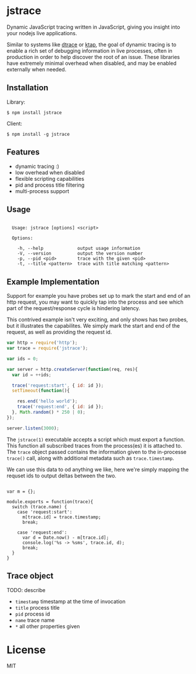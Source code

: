 
# jstrace

  Dynamic JavaScript tracing written in JavaScript, giving you insight into your nodejs live applications.

  Similar to systems like [dtrace](http://dtrace.org/) or [ktap](http://www.ktap.org/), the goal of dynamic tracing is to enable a rich set of debugging information in live processes, often in production in order to help discover the root of an issue. These
  libraries have extremely minimal overhead when disabled, and may be enabled
  externally when needed.

## Installation

 Library:

```
$ npm install jstrace
```

  Client:

```
$ npm install -g jstrace
```

## Features

 - dynamic tracing :)
 - low overhead when disabled
 - flexible scripting capabilities
 - pid and process title filtering
 - multi-process support

## Usage

```

  Usage: jstrace [options] <script>

  Options:

    -h, --help             output usage information
    -V, --version          output the version number
    -p, --pid <pid>        trace with the given <pid>
    -t, --title <pattern>  trace with title matching <pattern>

```

## Example Implementation

 Support for example you have probes set up to mark the
 start and end of an http request, you may want to quickly
 tap into the process and see which part of the request/response
 cycle is hindering latency.

 This contrived example isn't very exciting, and only shows has two
 probes, but it illustrates the capabilites. We simply mark the start and
 end of the request, as well as providing the request id.

```js
var http = require('http');
var trace = require('jstrace');

var ids = 0;

var server = http.createServer(function(req, res){
  var id = ++ids;

  trace('request:start', { id: id });
  setTimeout(function(){

    res.end('hello world');
    trace('request:end', { id: id });
  }, Math.random() * 250 | 0);
});

server.listen(3000);
```

 The `jstrace(1)` executable accepts a script which must export a function. This function all subscribed traces from the process(es) it is attached to. The `trace` object passed contains the information given to the in-processe `trace()` call, along with additional metadata such as `trace.timestamp`.

 We can use this data to od anything we like, here we're simply mapping the requset ids to output deltas between the two.

```

var m = {};

module.exports = function(trace){
  switch (trace.name) {
    case 'request:start':
      m[trace.id] = trace.timestamp;
      break;

    case 'request:end':
      var d = Date.now() - m[trace.id];
      console.log('%s -> %sms', trace.id, d);
      break;
  }
}
```

## Trace object

TODO: describe

 - `timestamp` timestamp at the time of invocation
 - `title` process title
 - `pid` process id
 - `name` trace name
 - `*` all other properties given

# License

  MIT